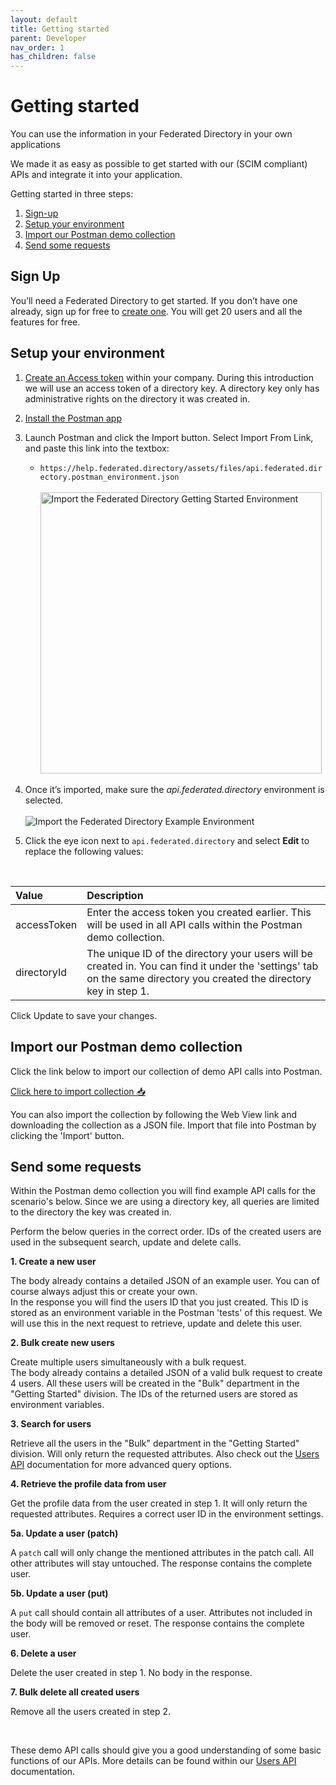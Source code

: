 ```yaml
---
layout: default
title: Getting started
parent: Developer
nav_order: 1
has_children: false
---
```


# Getting started

You can use the information in your Federated Directory in your own applications

We made it as easy as possible to get started with our (SCIM compliant) APIs and integrate it into your application.

Getting started in three steps:

1. [Sign-up](#sign-up)
2. [Setup your environment](#setup-your-environment)
3. [Import our Postman demo collection](#import-our-postman-demo-collection)
4. [Send some requests](#send-some-requests)

## Sign Up

You’ll need a Federated Directory to get started. If you don’t have one already, sign up for free to [create one](/getting-started#f1). You will get 20 users and all the features for free.

## Setup your environment

1. [Create an Access token](/developer/obtaining-a-token) within your company. During this introduction we will use an access token of a directory key. A directory key only has administrative rights on the directory it was created in.

2. [Install the Postman app](https://www.getpostman.com/apps)

3. Launch Postman and click the Import button. Select Import From Link, and paste this link into the textbox:

   - `https://help.federated.directory/assets/files/api.federated.directory.postman_environment.json` <br><br>
     <img style="width: 450px" src="../../assets/images/developer-gettingstarted-pmenvironment1.jpg" alt="Import the Federated Directory Getting Started Environment"/>

4. Once it’s imported, make sure the _api.federated.directory_ environment is selected.
   <br><br>![Import the Federated Directory Example Environment](../../assets/images/developer-gettingstarted-pmenvironment2.jpg "Import the Federated Directory Example Environment")
   <br>
5. Click the eye icon next to `api.federated.directory` and select **Edit** to replace the following values:

<br>

| Value       | Description                                                                                                                                                           |
| :---------- | :-------------------------------------------------------------------------------------------------------------------------------------------------------------------- |
| accessToken | Enter the access token you created earlier. This will be used in all API calls within the Postman demo collection.                                                    |
| directoryId | The unique ID of the directory your users will be created in. You can find it under the 'settings' tab on the same directory you created the directory key in step 1. |

Click Update to save your changes.

## Import our Postman demo collection

Click the link below to import our collection of demo API calls into Postman.

<a href="https://app.getpostman.com/run-collection/2fa300b7bcf5a4a9e25e" target="_blank">Click here to import collection 📥</a>

You can also import the collection by following the Web View link and downloading the collection as a JSON file. Import that file into Postman by clicking the 'Import' button.

## Send some requests

Within the Postman demo collection you will find example API calls for the scenario's below. Since we are using a directory key, all queries are limited to the directory the key was created in.

Perform the below queries in the correct order. IDs of the created users are used in the subsequent search, update and delete calls.

**1. Create a new user**

The body already contains a detailed JSON of an example user. You can of course always adjust this or create your own.  
In the response you will find the users ID that you just created. This ID is stored as an environment variable in the Postman 'tests' of this request. We will use this in the next request to retrieve, update and delete this user.

**2. Bulk create new users**

Create multiple users simultaneously with a bulk request.  
The body already contains a detailed JSON of a valid bulk request to create 4 users. All these users will be created in the "Bulk" department in the "Getting Started" division. The IDs of the returned users are stored as environment variables.

**3. Search for users**

Retrieve all the users in the "Bulk" department in the "Getting Started" division. Will only return the requested attributes. Also check out the [Users API](/developer/users-api) documentation for more advanced query options.

**4. Retrieve the profile data from user**

Get the profile data from the user created in step 1. It will only return the requested attributes. Requires a correct user ID in the environment settings.

**5a. Update a user (patch)**

A `patch` call will only change the mentioned attributes in the patch call. All other attributes will stay untouched. The response contains the complete user.

**5b. Update a user (put)**

A `put` call should contain all attributes of a user. Attributes not included in the body will be removed or reset. The response contains the complete user.

**6. Delete a user**

Delete the user created in step 1. No body in the response.

**7. Bulk delete all created users**

Remove all the users created in step 2.

<br>

These demo API calls should give you a good understanding of some basic functions of our APIs.
More details can be found within our [Users API](/developer/users-api) documentation.
